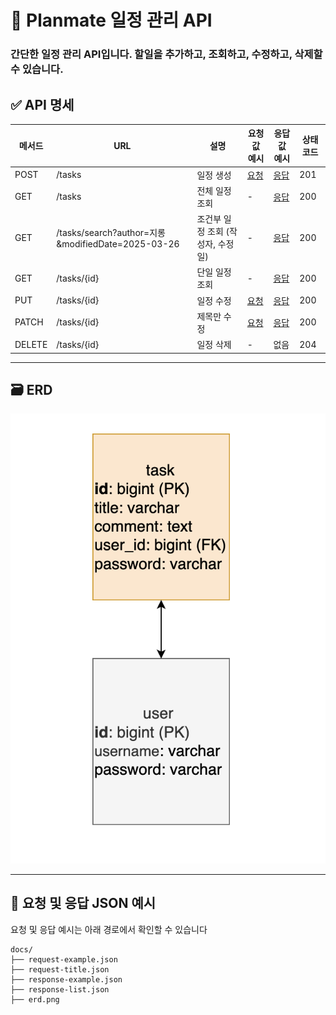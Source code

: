 # 📌 Planmate 일정 관리 API

### 간단한 일정 관리 API입니다. 할일을 추가하고, 조회하고, 수정하고, 삭제할 수 있습니다.



## ✅ API 명세

| 메서드 | URL | 설명 | 요청값 예시 | 응답값 예시 | 상태 코드 |
|--------|-----|------|-------------|-------------|-----------|
| POST | /tasks | 일정 생성 | [요청](docs/request-example.json) | [응답](docs/response-example.json) | 201 |
| GET | /tasks | 전체 일정 조회 | - | [응답](docs/response-list.json) | 200 |
| GET | /tasks/search?author=지롱&modifiedDate=2025-03-26 | 조건부 일정 조회 (작성자, 수정일) | - | [응답](docs/response-list.json) | 200 |
| GET | /tasks/{id} | 단일 일정 조회 | - | [응답](docs/response-example.json) | 200 |
| PUT | /tasks/{id} | 일정 수정 | [요청](docs/request-example.json) | [응답](docs/response-example.json) | 200 |
| PATCH | /tasks/{id} | 제목만 수정 | [요청](docs/request-title.json) | [응답](docs/response-example.json) | 200 |
| DELETE | /tasks/{id} | 일정 삭제 | - | 없음 | 204 |

---

## 🗃 ERD
  
![ERD](docs/erd.png)

---

## 📁 요청 및 응답 JSON 예시

요청 및 응답 예시는 아래 경로에서 확인할 수 있습니다

```
docs/
├── request-example.json
├── request-title.json
├── response-example.json
├── response-list.json
├── erd.png
```




